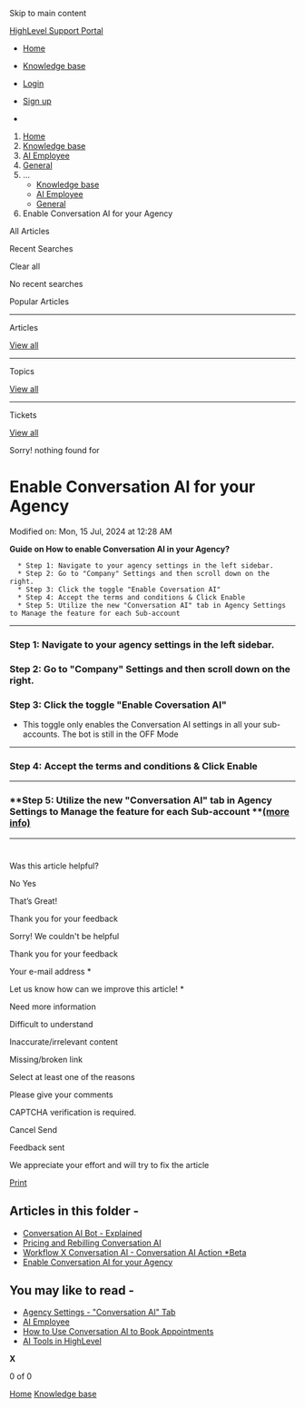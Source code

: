 Skip to main content

[ HighLevel Support Portal ](https://help.gohighlevel.com)

  * [ Home ](/support/home)
  * [ Knowledge base ](/support/solutions)

  * [Login](/support/login)
  * [Sign up](/support/signup)
  * 

  1. [Home](/support/home)
  2. [Knowledge base](/support/solutions)
  3. [AI Employee](/support/solutions/155000000184)
  4. [General](/support/solutions/folders/155000000931)
  5. ... 
     * [Knowledge base](/support/solutions)
     * [AI Employee](/support/solutions/155000000184)
     * [General](/support/solutions/folders/155000000931)
  6. Enable Conversation AI for your Agency

All  Articles 

Recent Searches

Clear all

No recent searches

Popular Articles

* * *

Articles

[View all](/support/search/solutions)

* * *

Topics

[View all](/support/search/topics)

* * *

Tickets

[View all](/support/search/tickets)

Sorry! nothing found for   

# Enable Conversation AI for your Agency

Modified on: Mon, 15 Jul, 2024 at 12:28 AM

**Guide on How to enable Conversation AI in your Agency?**

      * Step 1: Navigate to your agency settings in the left sidebar.
      * Step 2: Go to "Company" Settings and then scroll down on the right.
      * Step 3: Click the toggle "Enable Coversation AI"
      * Step 4: Accept the terms and conditions & Click Enable
      * Step 5: Utilize the new "Conversation AI" tab in Agency Settings to Manage the feature for each Sub-account 

* * *

### **Step 1: Navigate to your agency settings in the left sidebar.**  

### **Step 2: Go to "Company" Settings and then scroll down on the right.**

### **Step 3: Click the toggle "Enable Coversation AI"**

  * This toggle only enables the Conversation AI settings in all your sub-accounts. The bot is still in the OFF Mode

****

### **Step 4: Accept the terms and conditions & Click Enable**

****

### **Step 5: Utilize the new "Conversation AI" tab in Agency Settings to Manage the feature for each Sub-account  **[(more info)](https://help.gohighlevel.com/support/solutions/articles/155000002823-agency-settings-conversation-ai-tab)

****

#   

#   

###   

Was this article helpful?

No  Yes 

That’s Great!

Thank you for your feedback

Sorry! We couldn't be helpful

Thank you for your feedback

Your e-mail address *

Let us know how can we improve this article! *

Need more information 

Difficult to understand 

Inaccurate/irrelevant content 

Missing/broken link 

Select at least one of the reasons 

Please give your comments 

CAPTCHA verification is required. 

Cancel  Send 

Feedback sent

We appreciate your effort and will try to fix the article

[Print](javascript:print\(\))

## Articles in this folder -

  * [Conversation AI Bot - Explained](/support/solutions/articles/155000001335-conversation-ai-bot-explained)
  * [Pricing and Rebilling Conversation AI](/support/solutions/articles/155000001357-pricing-and-rebilling-conversation-ai)
  * [Workflow X Conversation AI - Conversation AI Action *Beta](/support/solutions/articles/155000001358-workflow-x-conversation-ai-conversation-ai-action-beta)
  * [Enable Conversation AI for your Agency](/support/solutions/articles/155000001361-enable-conversation-ai-for-your-agency)

## You may like to read -

  * [Agency Settings - "Conversation AI" Tab](/support/solutions/articles/155000002823-agency-settings-conversation-ai-tab)
  * [AI Employee](/support/solutions/articles/155000003906-ai-employee)
  * [How to Use Conversation AI to Book Appointments](/support/solutions/articles/155000000210-how-to-use-conversation-ai-to-book-appointments)
  * [AI Tools in HighLevel](/support/solutions/articles/155000002166-ai-tools-in-highlevel)

**X**

0 of 0 []()

[Home](/support/home) [Knowledge base](/support/solutions)
